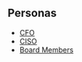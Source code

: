 ## Personas 

- [CFO](docs/demos/personas/cfo/)
- [CISO](docs/demos/personas/ciso/)
- [Board Members](docs/demos/personas/board-members/)